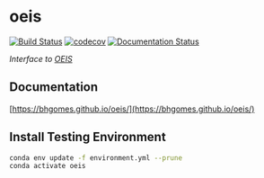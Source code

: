 # oeis
[![Build Status](https://travis-ci.com/bhgomes/oeis.svg?token=yR6xpuQ1eE8snjeofqA8&branch=master)](https://travis-ci.com/bhgomes/oeis) [![codecov](https://codecov.io/gh/bhgomes/oeis/branch/master/graph/badge.svg?token=vTvXjfMJD9)](https://codecov.io/gh/bhgomes/oeis) [![Documentation Status](https://readthedocs.org/projects/oeis/badge/?version=latest)](https://oeis.readthedocs.io/en/latest/?badge=latest)

_Interface to [OEIS](https://oeis.org)_

## Documentation

[https://bhgomes.github.io/oeis/](https://bhgomes.github.io/oeis/)

## Install Testing Environment

```bash
conda env update -f environment.yml --prune
conda activate oeis
```

